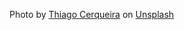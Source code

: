 Photo by <a href="https://unsplash.com/@thiiagocerqueira?utm_source=unsplash&utm_medium=referral&utm_content=creditCopyText">Thiago Cerqueira</a> on <a href="https://unsplash.com/s/photos/mom-baby?utm_source=unsplash&utm_medium=referral&utm_content=creditCopyText">Unsplash</a>
  